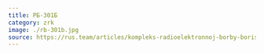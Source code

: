 ```yaml
---
title: РБ-301Б
category: zrk
image: ./rb-301b.jpg
source: https://rus.team/articles/kompleks-radioelektronnoj-borby-borisoglebsk-2
---
```

